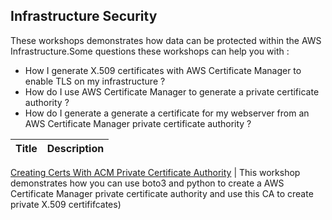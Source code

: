 ## Infrastructure Security  

These workshops demonstrates how data can be protected within the AWS Infrastructure.Some questions these workshops can help you with :

* How I generate X.509 certificates with AWS Certificate Manager to enable TLS on my infrastructure ?
* How do I use AWS Certificate Manager to generate a private certificate authority ?
* How do I generate a generate a certificate for my webserver from an AWS Certificate Manager private certificate authority ?

Title               | Description
:---: | :---

[Creating Certs With ACM Private Certificate Authority](https://github.com/aws-samples/data-encryption-builders-session/tree/acm-pca-usecase-5)  | This workshop demonstrates how you can use boto3 and python to create a AWS Certificate Manager private certificate authority and use this CA to create private X.509 certififcates)